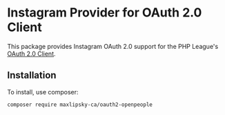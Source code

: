 # Instagram Provider for OAuth 2.0 Client

This package provides Instagram OAuth 2.0 support for the PHP League's [OAuth 2.0 Client](https://github.com/thephpleague/oauth2-client).

## Installation

To install, use composer:

```
composer require maxlipsky-ca/oauth2-openpeople
```
